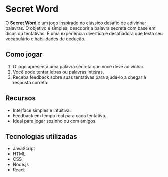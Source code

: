 # Secret Word

O **Secret Word** é um jogo inspirado no clássico desafio de adivinhar palavras. O objetivo é simples: descobrir a palavra secreta com base em dicas ou tentativas. É uma experiência divertida e desafiadora que testa seu vocabulário e habilidades de dedução.

## Como jogar
1. O jogo apresenta uma palavra secreta que você deve adivinhar.
2. Você pode tentar letras ou palavras inteiras.
3. Receba feedback sobre suas tentativas para ajudá-lo a chegar à resposta correta.

## Recursos
- Interface simples e intuitiva.
- Feedback em tempo real para cada tentativa.
- Ideal para jogar sozinho ou com amigos.

## Tecnologias utilizadas
- JavaScript
- HTML
- CSS
- Node.js
- React